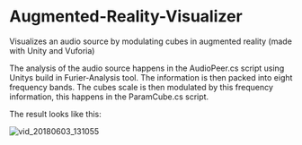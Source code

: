 # Augmented-Reality-Visualizer
Visualizes an audio source by modulating cubes in augmented reality (made with Unity and Vuforia)


The analysis of the audio source happens in the AudioPeer.cs script using Unitys build in Furier-Analysis tool. The information is
then packed into eight frequency bands. The cubes scale is then modulated by this frequency information, this happens in the 
ParamCube.cs script.


The result looks like this:

![vid_20180603_131055](https://user-images.githubusercontent.com/38664240/40885943-ee1fed6a-672f-11e8-8b82-cfd8448ad7ad.gif)
